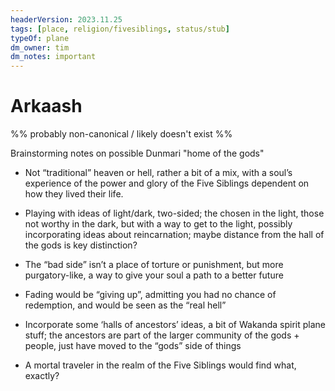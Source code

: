 ```yaml
---
headerVersion: 2023.11.25
tags: [place, religion/fivesiblings, status/stub]
typeOf: plane
dm_owner: tim
dm_notes: important
---
```

# Arkaash

%% probably non-canonical / likely doesn't exist %%

Brainstorming notes on possible Dunmari "home of the gods"

- Not “traditional” heaven or hell, rather a bit of a mix, with a soul’s experience of the power and glory of the Five Siblings dependent on how they lived their life. 
    
- Playing with ideas of light/dark, two-sided; the chosen in the light, those not worthy in the dark, but with a way to get to the light, possibly incorporating ideas about reincarnation; maybe distance from the hall of the gods is key distinction?
    
- The “bad side” isn’t a place of torture or punishment, but more purgatory-like, a way to give your soul a path to a better future
    
- Fading would be “giving up”, admitting you had no chance of redemption, and would be seen as the “real hell” 
    
- Incorporate some ‘halls of ancestors’ ideas, a bit of Wakanda spirit plane stuff; the ancestors are part of the larger community of the gods + people, just have moved to the “gods” side of things
    
- A mortal traveler in the realm of the Five Siblings would find what, exactly?
    
